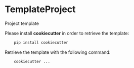 # TemplateProject
Project template

Please install **cookiecutter** in order to retrieve the template:
```bash
	pip install cookiecutter
```

Retrieve the template with the following command:
```bash
	cookiecutter ...
```